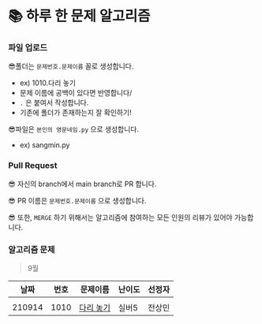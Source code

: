 # 📚 하루 한 문제 알고리즘
### 파일 업로드
😎폴더는 `문제번호.문제이름` 꼴로 생성합니다.
* ex) 1010.다리 놓기
* 문제 이름에 공백이 있다면 반영합니다/
* `.` 은 붙여서 작성합니다.
* 기존에 폴더가 존재하는지 잘 확인하기!

😎파일은 `본인의 영문네임.py` 으로 생성합니다.
* ex) sangmin.py 

### Pull Request
😎 자신의 branch에서 main branch로 PR 합니다.

😎 PR 이름은 `문제번호.문제이름` 으로 생성합니다.  

😎 또한, `MERGE` 하기 위해서는 알고리즘에 참여하는 모든 인원의 리뷰가 있어야 가능합니다.

### 알고리즘 문제
> 9월

|날짜|번호|문제이름|난이도|선정자|
|------|---|---|---|---|
||||||
|210914|1010|[다리 놓기](https://www.acmicpc.net/problem/1010)|실버5|전상민|

